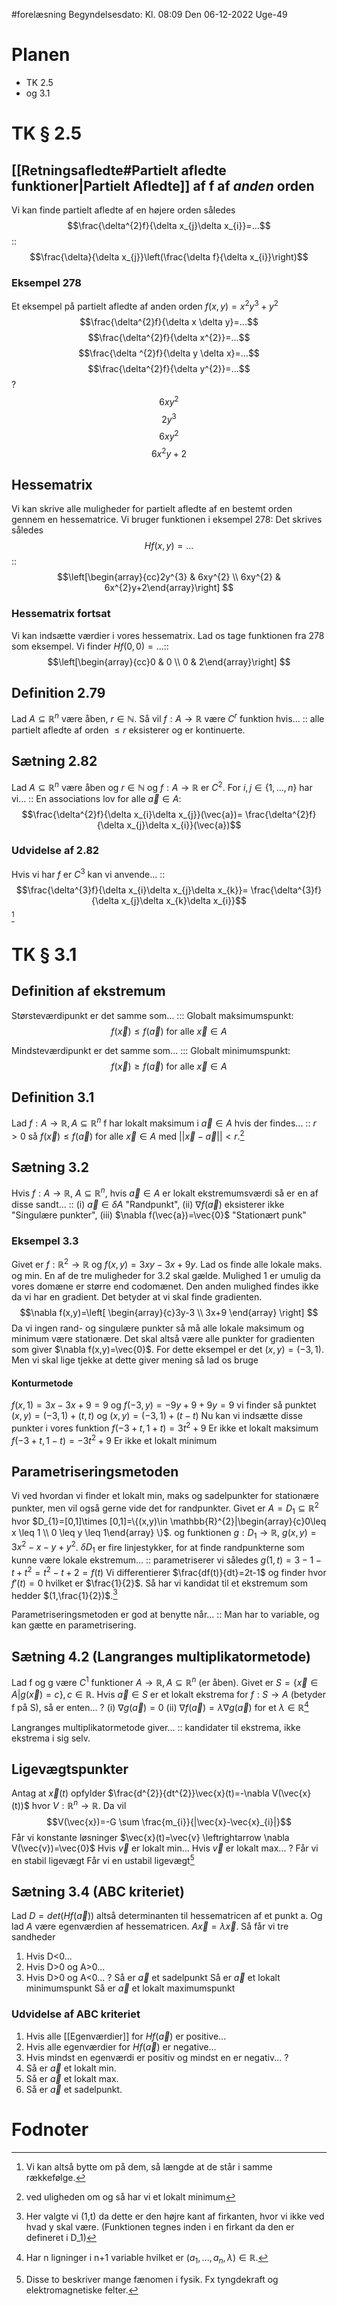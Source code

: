 #forelæsning 
Begyndelsesdato: Kl. 08:09  Den 06-12-2022   Uge-49
# Planen
- TK 2.5
- og 3.1
# TK § 2.5
## [[Retningsafledte#Partielt afledte funktioner|Partielt Afledte]] af f af *anden* orden
Vi kan finde partielt afledte af en højere orden således $$\frac{\delta^{2}f}{\delta x_{j}\delta x_{i}}=...$$:: $$\frac{\delta}{\delta x_{j}}\left(\frac{\delta f}{\delta x_{i}}\right)$$ 
<!--SR:!2022-12-27,5,270-->

<!--SR:!2023-01-09,26,294-->

### Eksempel 278
Et eksempel på partielt afledte af anden orden
$f(x,y)=x^{2}y^{3}+y^{2}$ 
$$\frac{\delta^{2}f}{\delta x \delta y}=...$$
$$\frac{\delta^{2}f}{\delta x^{2}}=...$$
$$\frac{\delta ^{2}f}{\delta y \delta x}=...$$
$$\frac{\delta^{2}f}{\delta y^{2}}=...$$
?
$$6xy^{2}$$
$$2y^{3}$$
$$6xy^{2}$$
$$6x^{2}y+2$$
<!--SR:!2023-01-31,42,294-->

## Hessematrix
Vi kan skrive alle muligheder for partielt afledte af en bestemt orden gennem en hessematrice. Vi bruger funktionen i eksempel 278: Det skrives således $$Hf(x,y)=...$$::$$\left[\begin{array}{cc}2y^{3} & 6xy^{2} \\ 6xy^{2} & 6x^{2}y+2\end{array}\right] $$
<!--SR:!2023-01-15,26,294-->

<!--SR:!2023-01-05,22,294-->
### Hessematrix fortsat
Vi kan indsætte værdier i vores hessematrix. Lad os tage funktionen fra 278 som eksempel. Vi finder $Hf(0,0)=...$::$$\left[\begin{array}{cc}0 & 0 \\ 0 & 2\end{array}\right] $$
<!--SR:!2023-01-12,23,303-->

<!--SR:!2023-01-06,23,301-->
## Definition 2.79
Lad $A \subseteq \mathbb{R}^{n}$ være åben, $r \in \mathbb{N}$. Så vil $f:A \to \mathbb{R}$ være $C^{r}$ funktion hvis... :: alle partielt afledte af orden $\leq r$ eksisterer og er kontinuerte.
<!--SR:!2023-01-13,24,294-->

<!--SR:!2022-12-28,14,274-->

## Sætning 2.82
Lad $A \subseteq \mathbb{R}^{n}$ være åben og $r \in \mathbb{N}$ og $f:A \to \mathbb{R}\text{ er }C^{2}$. For $i,j \in \{1,...,n \}$ har vi... :: En associations lov for alle $\vec{a} \in A$: $$\frac{\delta^{2}f}{\delta x_{i}\delta x_{j}}(\vec{a})= \frac{\delta^{2}f}{\delta x_{j}\delta x_{i}}(\vec{a})$$
<!--SR:!2023-01-11,22,294-->

<!--SR:!2022-12-25,11,250-->
### Udvidelse af 2.82
Hvis vi har $f \text{ er }C^{3}$ kan vi anvende... :: $$\frac{\delta^{3}f}{\delta x_{i}\delta x_{j}\delta x_{k}}= \frac{\delta^{3}f}{\delta x_{j}\delta x_{k}\delta x_{i}}$$[^1]
<!--SR:!2023-01-12,23,294-->

<!--SR:!2023-01-04,21,290-->
# TK § 3.1
## Definition af ekstremum
Størsteværdipunkt er det samme som... ::: Globalt maksimumspunkt: $$f(\vec{x})\leq f(\vec{a})\text{ for alle }\vec{x}\in A$$
<!--SR:!2023-01-13,24,303!2023-01-02,13,283-->

<!--SR:!2023-01-06,23,294!2022-12-12,4,274-->
Mindsteværdipunkt er det samme som... ::: Globalt minimumspunkt: $$f(\vec{x})\geq f(\vec{a})\text{ for alle }\vec{x}\in A$$
<!--SR:!2023-01-10,21,294!2023-01-14,25,303-->

<!--SR:!2023-01-08,25,290!2023-01-07,24,294-->

## Definition 3.1
Lad $f:A \to \mathbb{R},A \subseteq \mathbb{R}^{n}$ f har lokalt maksimum i $\vec{a}\in A$ hvis der findes... :: $r>0$ så $f(\vec{x})\leq f(\vec{a})$ for alle $\vec{x}\in A$ med $||\vec{x}-\vec{a}||<r$.[^2]
<!--SR:!2023-01-14,25,303-->

<!--SR:!2023-01-09,26,294-->

## Sætning 3.2
Hvis $f:A \to \mathbb{R}$, $A \subseteq \mathbb{R}^{n}$, hvis $\vec{a}\in A$ er lokalt ekstremumsværdi så er en af disse sandt... :: (i) $\vec{a}\in \delta A$ "Randpunkt", (ii) $\nabla f(\vec{a})$ eksisterer ikke "Singulære punkter", (iii) $\nabla f(\vec{a})=\vec{0}$ "Stationært punk"
<!--SR:!2022-12-29,7,274-->

<!--SR:!2022-12-22,8,234-->

### Eksempel 3.3
Givet er $f:\mathbb{R}^{2}\to \mathbb{R}$ og $f(x,y)=3xy-3x+9y$.
Lad os finde alle lokale maks. og min. 
En af de tre muligheder for 3.2 skal gælde. 
Mulighed 1 er umulig da vores domæne er større end codomænet. Den anden mulighed findes ikke da vi har en gradient.
Det betyder at vi skal finde gradienten.
$$\nabla f(x,y)=\left[
\begin{array}{c}3y-3 \\ 3x+9
\end{array}
\right] $$
Da vi ingen rand- og singulære punkter så må alle lokale maksimum og minimum være stationære.
Det skal altså være alle punkter for gradienten som giver $\nabla f(x,y)=\vec{0}$.
For dette eksempel er det $(x,y)=(-3,1)$.
Men vi skal lige tjekke at dette giver mening så lad os bruge
#### Konturmetode
$f(x,1)=3x-3x+9=9$
og $f(-3,y)=-9y+9+9y=9$
vi finder så punktet $(x,y)=(-3,1)+(t,t)$ og $(x,y)=(-3,1)+(t-t)$
Nu kan vi indsætte disse punkter i vores funktion 
$f(-3+t,1+t)=3t^{2}+9$ Er ikke et lokalt maksimum
$f(-3+t,1-t)=-3t^{2}+9$ Er ikke et lokalt minimum

## Parametriseringsmetoden
Vi ved hvordan vi finder et lokalt min, maks og sadelpunkter for stationære punkter, men vil også gerne vide det for randpunkter.
Givet er $A=D_{1}\subseteq \mathbb{R}^{2}$ hvor $D_{1}=[0,1]\times [0,1]=\{(x,y)\in \mathbb{R}^{2}|\begin{array}{c}0\leq x \leq 1 \\ 0 \leq y \leq 1\end{array} \}$. og funktionen $g:D_{1}\to \mathbb{R}$, $g(x,y)=3x^{2}-x-y+y^{2}$. $\delta D_{1}$ er fire linjestykker, for at finde randpunkterne som kunne være lokale ekstremum... :: parametriserer vi således $g(1,t)=3-1-t+t^{2}=t^{2}-t+2=f(t)$ Vi differentierer $\frac{df(t)}{dt}=2t-1$ og finder hvor $f'(t)=0$ hvilket er $\frac{1}{2}$. Så har vi kandidat til et ekstremum som hedder $(1,\frac{1}{2})$.[^3]
<!--SR:!2023-01-10,21,303-->
Parametriseringsmetoden er god at benytte når... :: Man har to variable, og kan gætte en parametrisering.
<!--SR:!2023-01-11,22,290-->

## Sætning 4.2 (Langranges multiplikatormetode)
Lad f og g være $C^{1}$ funktioner $A \to \mathbb{R},A \subseteq \mathbb{R}^{n}$ (er åben).
Givet er $S=\{\vec{x}\in A|g(\vec{x})=c \},c \in \mathbb{R}$.
Hvis $\vec{a}\in S$ er et lokalt ekstrema for $f:S \to A$ (betyder f på S), så er enten...
?
(i) $\nabla g(\vec{a})=0$
(ii) $\nabla f(\vec{a})=\lambda \nabla g(\vec{a})$ for et $\lambda \in \mathbb{R}$[^4]

Langranges multiplikatormetode giver... :: kandidater til ekstrema, ikke ekstrema i sig selv.
<!--SR:!2023-01-12,23,294-->

## Ligevægtspunkter
Antag at $\vec{x}(t)$ opfylder $\frac{d^{2}}{dt^{2}}\vec{x}(t)=-\nabla V(\vec{x}(t))$ hvor $V:\mathbb{R}^{n}\to \mathbb{R}$. Da vil $$V(\vec{x})=-G \sum \frac{m_{i}}{|\vec{x}-\vec{x}_{i}|}$$Får vi konstante løsninger $\vec{x}(t)=\vec{v} \leftrightarrow \nabla V(\vec{v})=\vec{0}$
Hvis $\vec{v}$ er lokalt min...
Hvis $\vec{v}$ er lokalt max...
?
Får vi en stabil ligevægt
Får vi en ustabil ligevægt[^5]

## Sætning 3.4 (ABC kriteriet)
Lad $D=det(Hf(\vec{a}))$ altså determinanten til hessematricen af et punkt a.
Og lad $A$ være egenværdien af hessematricen. $A \vec{x}=\lambda \vec{x}$.
Så får vi tre sandheder
1. Hvis D<0...
2. Hvis D>0 og A>0...
3. Hvis D>0 og A<0...
?
Så er $\vec{a}$ et sadelpunkt
Så er $\vec{a }$ et lokalt minimumspunkt
Så er $\vec{a }$ et lokalt maximumspunkt

### Udvidelse af ABC kriteriet
1. Hvis alle [[Egenværdier]] for $Hf(\vec{a})$ er positive...
2. Hvis alle egenværdier for $Hf(\vec{a})$ er negative...
3. Hvis mindst en egenværdi er positiv og mindst en er negativ...
?
1. Så er $\vec{a}$ et lokalt min.
2. Så er $\vec{a}$ et lokalt max.
3. Så er $\vec{a}$ et sadelpunkt.

# Fodnoter
[^1]: Vi kan altså bytte om på dem, så længde at de står i samme rækkefølge.
[^2]: ved uligheden om og så har vi et lokalt minimum
[^3]: Her valgte vi (1,t) da dette er den højre kant af firkanten, hvor vi ikke ved hvad y skal være. (Funktionen tegnes inden i en firkant da den er defineret i D_1)
[^4]: Har n ligninger i n+1 variable hvilket er $(a_{1},...,a_{n},\lambda )\in \mathbb{R}$.
[^5]: Disse to beskriver mange fænomen i fysik. Fx tyngdekraft og elektromagnetiske felter.